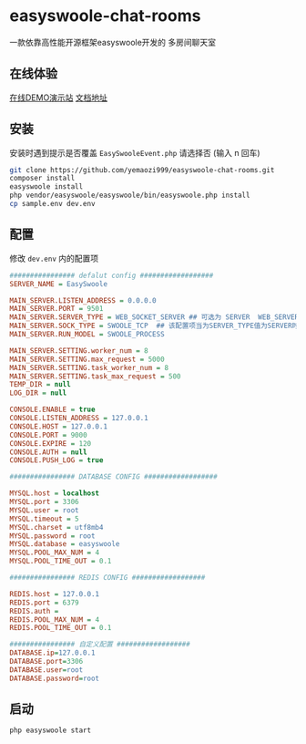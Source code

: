 # easyswoole-chat-rooms
一款依靠高性能开源框架easyswoole开发的 多房间聊天室

## 在线体验

[在线DEMO演示站](http://yemaozi.substr.cn/)
[文档地址](https://www.kancloud.cn/yemaozi999/easyswoole-chatrooms)
## 安装

安装时遇到提示是否覆盖 `EasySwooleEvent.php` 请选择否 (输入 n 回车)

```bash
git clone https://github.com/yemaozi999/easyswoole-chat-rooms.git
composer install
easyswoole install
php vendor/easyswoole/easyswoole/bin/easyswoole.php install
cp sample.env dev.env
```

## 配置

修改 `dev.env` 内的配置项

```ini
################ defalut config ##################
SERVER_NAME = EasySwoole

MAIN_SERVER.LISTEN_ADDRESS = 0.0.0.0
MAIN_SERVER.PORT = 9501
MAIN_SERVER.SERVER_TYPE = WEB_SOCKET_SERVER ## 可选为 SERVER  WEB_SERVER WEB_SOCKET_SERVER
MAIN_SERVER.SOCK_TYPE = SWOOLE_TCP  ## 该配置项当为SERVER_TYPE值为SERVER时有效
MAIN_SERVER.RUN_MODEL = SWOOLE_PROCESS

MAIN_SERVER.SETTING.worker_num = 8
MAIN_SERVER.SETTING.max_request = 5000
MAIN_SERVER.SETTING.task_worker_num = 8
MAIN_SERVER.SETTING.task_max_request = 500
TEMP_DIR = null
LOG_DIR = null

CONSOLE.ENABLE = true
CONSOLE.LISTEN_ADDRESS = 127.0.0.1
CONSOLE.HOST = 127.0.0.1
CONSOLE.PORT = 9000
CONSOLE.EXPIRE = 120
CONSOLE.AUTH = null
CONSOLE.PUSH_LOG = true

################ DATABASE CONFIG ##################

MYSQL.host = localhost
MYSQL.port = 3306
MYSQL.user = root
MYSQL.timeout = 5
MYSQL.charset = utf8mb4
MYSQL.password = root
MYSQL.database = easyswoole
MYSQL.POOL_MAX_NUM = 4
MYSQL.POOL_TIME_OUT = 0.1

################ REDIS CONFIG ##################

REDIS.host = 127.0.0.1
REDIS.port = 6379
REDIS.auth =
REDIS.POOL_MAX_NUM = 4
REDIS.POOL_TIME_OUT = 0.1

################ 自定义配置 ##################
DATABASE.ip=127.0.0.1
DATABASE.port=3306
DATABASE.user=root
DATABASE.password=root
```

## 启动

```bash
php easyswoole start
```
